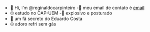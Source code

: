- 🤬 Hi, I’m @reginaldocarpinteiro
-👻 meu email de contato é [email](leonardo.gabrielde.carvalho@escola.pr.gov.br)
- 🙄 estudo no CAP-UEM
-🥵  explosivo e posturado
- 🤗 um fã secreto do Eduardo Costa 
- 🤐 adoro refri sem gás 

<!---
reginaldocarpinteiro/reginaldocarpinteiro is a ✨ special ✨ repository because its `README.md` (this file) appears on your GitHub profile.
You can click the Preview link to take a look at your changes.
--->
